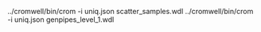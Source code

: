 ../cromwell/bin/crom   -i uniq.json scatter_samples.wdl
../cromwell/bin/crom   -i uniq.json genpipes_level_1.wdl
